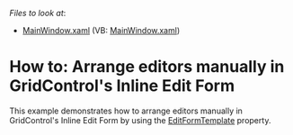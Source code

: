 <!-- default file list -->
*Files to look at*:

* [MainWindow.xaml](./CS/DXSample/MainWindow.xaml) (VB: [MainWindow.xaml](./VB/DXSample/MainWindow.xaml))
<!-- default file list end -->
# How to: Arrange editors manually in GridControl's Inline Edit Form


This example demonstrates how to arrange editors manually in GridControl's Inline Edit Form by using the <a href="https://documentation.devexpress.com/WPF/DevExpressXpfGridTableView_EditFormTemplatetopic.aspx">EditFormTemplate</a> property.

<br/>


